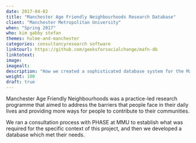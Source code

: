 ```yaml
---
date: 2017-04-02
title: "Manchester Age Friendly Neighbourhoods Research Database"
client: "Manchester Metropolitan University"
when: "Spring 2017"
who: kim gabby stefan
themes: hulme-and-manchester
categories: consultancyresearch software
linktourl: https://github.com/geeksforsocialchange/mafn-db
linktotext:
image:
imagealt:
description: "How we created a sophisticated database system for the Manchester Age Friendly Neighbourhoods project, in collaboration with PHASE at Manchester Metropolitan University."
weight: 100
draft: true
---
```


Manchester Age Friendly Neighbourhoods was a practice-led research programme that aimed to address the barriers that people face in their daily lives and providing more ways for people to contribute to their communities.

We ran a consultation process with PHASE at MMU to establish what was required for the specific context of this project, and then we developed a database which met their needs.

